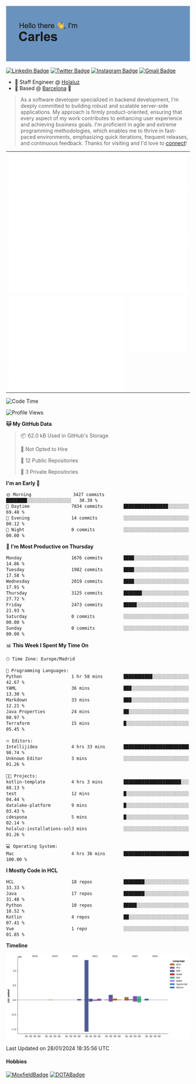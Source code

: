 <img src="header.png" alt="header">

[![Linkedin Badge](https://img.shields.io/badge/-cdespona-blue?style=flat&logo=Linkedin&logoColor=white&link=https://www.linkedin.com/in/carles-david-espona-casas-56219b11/)](https://www.linkedin.com/in/carles-david-espona-casas-56219b11/)
[![Twitter Badge](https://img.shields.io/badge/-@__cdespona-1ca0f1?style=flat&labelColor=1ca0f1&logo=twitter&logoColor=white&link=https://twitter.com/CDEspona)](https://twitter.com/CDEspona)
[![Instagram Badge](https://img.shields.io/badge/-@__cdespona-purple?style=flat&logo=instagram&logoColor=white&link=https://www.instagram.com/cdespona/)](https://www.instagram.com/cdespona/)
[![Gmail Badge](https://img.shields.io/badge/-cdespona-c14438?style=flat&logo=Gmail&logoColor=white&link=mailto:cdespona@gmail.com)](mailto:cdespona@gmail.com)

* 🔭 Staff Engineer @ [Holaluz](https://holaluz.com)
* 🏡 Based @ [Barcelona](https://www.google.es/maps/place/Barcelona) 💜

> As a software developer specialized in backend development, I'm deeply committed to building robust and scalable server-side applications. My approach is firmly product-oriented, ensuring that every aspect of my work contributes to enhancing user experience and achieving business goals. I'm proficient in agile and extreme programming methodologies, which enables me to thrive in fast-paced environments, emphasizing quick iterations, frequent releases, and continuous feedback. Thanks for visiting and I'd love to [connect](https://www.linkedin.com/in/carles-david-espona-casas-56219b11/)!

<table style="border-collapse: collapse; border: none;"> 
  <tbody>
  <tr style="border: none;">
    <td colspan="2" style="border: none; vertical-align: top;">
      <img src="summary.svg" alt="summary">
      <img src="activity-community.svg" alt="act-comm">
      <img src="repositories.svg" alt="repo">
    </td>
  </tr>
  <tr>
    <td style="border: none; vertical-align: top;">
      <img src="metrics.plugin.isocalendar.fullyear.svg" alt="calendar">
      <img src="topics.svg" alt="topics">
    </td>
    <td style="border: none; vertical-align: top;">
      <img src="achievements.svg" alt="achievements">
    </td>
  </tr>
  </tbody>
</table>

<!--START_SECTION:waka-->
![Code Time](http://img.shields.io/badge/Code%20Time-4%20hrs%2036%20mins-blue)

![Profile Views](http://img.shields.io/badge/Profile%20Views-47-blue)

**🐱 My GitHub Data** 

> 📦 62.0 kB Used in GitHub's Storage 
 > 
> 🚫 Not Opted to Hire
 > 
> 📜 12 Public Repositories 
 > 
> 🔑 3 Private Repositories 
 > 
**I'm an Early 🐤** 

```text
🌞 Morning                3427 commits        ████████░░░░░░░░░░░░░░░░░   30.39 % 
🌆 Daytime                7834 commits        █████████████████░░░░░░░░   69.48 % 
🌃 Evening                14 commits          ░░░░░░░░░░░░░░░░░░░░░░░░░   00.12 % 
🌙 Night                  0 commits           ░░░░░░░░░░░░░░░░░░░░░░░░░   00.00 % 
```
📅 **I'm Most Productive on Thursday** 

```text
Monday                   1676 commits        ████░░░░░░░░░░░░░░░░░░░░░   14.86 % 
Tuesday                  1982 commits        ████░░░░░░░░░░░░░░░░░░░░░   17.58 % 
Wednesday                2019 commits        ████░░░░░░░░░░░░░░░░░░░░░   17.91 % 
Thursday                 3125 commits        ███████░░░░░░░░░░░░░░░░░░   27.72 % 
Friday                   2473 commits        █████░░░░░░░░░░░░░░░░░░░░   21.93 % 
Saturday                 0 commits           ░░░░░░░░░░░░░░░░░░░░░░░░░   00.00 % 
Sunday                   0 commits           ░░░░░░░░░░░░░░░░░░░░░░░░░   00.00 % 
```


📊 **This Week I Spent My Time On** 

```text
🕑︎ Time Zone: Europe/Madrid

💬 Programming Languages: 
Python                   1 hr 58 mins        ███████████░░░░░░░░░░░░░░   42.67 % 
YAML                     36 mins             ███░░░░░░░░░░░░░░░░░░░░░░   13.30 % 
Markdown                 33 mins             ███░░░░░░░░░░░░░░░░░░░░░░   12.21 % 
Java Properties          24 mins             ██░░░░░░░░░░░░░░░░░░░░░░░   08.97 % 
Terraform                15 mins             █░░░░░░░░░░░░░░░░░░░░░░░░   05.45 % 

🔥 Editors: 
Intellijidea             4 hrs 33 mins       █████████████████████████   98.74 % 
Unknown Editor           3 mins              ░░░░░░░░░░░░░░░░░░░░░░░░░   01.26 % 

🐱‍💻 Projects: 
kotlin-template          4 hrs 3 mins        ██████████████████████░░░   88.13 % 
test                     12 mins             █░░░░░░░░░░░░░░░░░░░░░░░░   04.44 % 
datalake-platform        9 mins              █░░░░░░░░░░░░░░░░░░░░░░░░   03.43 % 
cdespona                 5 mins              █░░░░░░░░░░░░░░░░░░░░░░░░   02.14 % 
holaluz-installations-sol3 mins              ░░░░░░░░░░░░░░░░░░░░░░░░░   01.26 % 

💻 Operating System: 
Mac                      4 hrs 36 mins       █████████████████████████   100.00 % 
```

**I Mostly Code in HCL** 

```text
HCL                      18 repos            ████████░░░░░░░░░░░░░░░░░   33.33 % 
Java                     17 repos            ████████░░░░░░░░░░░░░░░░░   31.48 % 
Python                   10 repos            █████░░░░░░░░░░░░░░░░░░░░   18.52 % 
Kotlin                   4 repos             ██░░░░░░░░░░░░░░░░░░░░░░░   07.41 % 
Vue                      1 repo              ░░░░░░░░░░░░░░░░░░░░░░░░░   01.85 % 
```



**Timeline**

![Lines of Code chart](https://raw.githubusercontent.com/cdespona/cdespona/main/assets/bar_graph.png)


 Last Updated on 28/01/2024 18:35:56 UTC
<!--END_SECTION:waka-->

#### Hobbies
[![MoxfieldBadge](https://img.shields.io/badge/MTG%20Commander-Cdespona-8A2BE2)](https://www.moxfield.com/users/Cdespona)
[![DOTABadge](https://img.shields.io/badge/DOTA2-GRV-red)](https://es.dotabuff.com/players/63807915)
